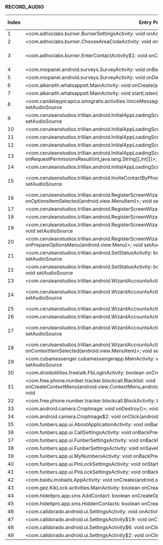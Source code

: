 ### RECORD_AUDIO
| Index | Entry Point & APIs | Screen shot | Resource id | Label |
| ------------- | ------------- | ------------- |-------------|-------------|
| 1 | <com.adhoclabs.burner.BurnerSettingsActivity: void onActivityResult(int,int,android.content.Intent)>; void <init> | ![](D:\COSMOS\output\py\Play_win8\Communication\com.adhoclabs.burner\com.adhoclabs.burner.BurnerSettingsActivity.png) |  | F |
| 2 | <com.adhoclabs.burner.ChooseAreaCodeActivity: void onActivityResult(int,int,android.content.Intent)>; void <init> | ![](D:\COSMOS\output\py\Play_win8\Communication\com.adhoclabs.burner\com.adhoclabs.burner.ChooseAreaCodeActivity.png) |  | F |
| 3 | <com.adhoclabs.burner.EnterContactActivity$1: void onClick(android.view.View)>; void <init> | ![](D:\COSMOS\output\py\Play_win8\Communication\com.adhoclabs.burner\com.adhoclabs.burner.EnterContactActivity.png) | {'2131886423': <sensitive_component.SensitiveComponent.SensitiveView object at 0x000001AB4A1D07F0>} | F |
| 4 | <com.mixpanel.android.surveys.SurveyActivity: void onBackPressed()>; void <init> | ![](D:\COSMOS\output\py\Play_win8\Communication\com.adhoclabs.burner\com.mixpanel.android.surveys.SurveyActivity.png) |  | F |
| 5 | <com.mixpanel.android.surveys.SurveyActivity: void onDestroy()>; void <init> | ![](D:\COSMOS\output\py\Play_win8\Communication\com.adhoclabs.burner\com.mixpanel.android.surveys.SurveyActivity.png) |  | F |
| 6 | <com.alkeraith.whatsappstt.MainActivity: void onCreate(android.os.Bundle)>; void setRecognitionListener | ![](D:\COSMOS\output\py\Play_win8\Communication\com.alkeraith.whatsappstt\com.alkeraith.whatsappstt.MainActivity.png) |  | T |
| 7 | <com.alkeraith.whatsappstt.MainActivity: void startListen(android.view.View)>; void startListening | ![](D:\COSMOS\output\py\Play_win8\Communication\com.alkeraith.whatsappstt\com.alkeraith.whatsappstt.MainActivity.png) |  | T |
| 8 | <com.candelaypicapica.smsgratis.activities.VoiceMessageActivity$6: void onClick(android.view.View)>; void setAudioSource | ![](D:\COSMOS\output\py\Play_win8\Communication\com.candelaypicapica.smsgratisdesdecuba\com.candelaypicapica.smsgratis.activities.VoiceMessageActivity.png) |  | T |
| 9 | <com.ceruleanstudios.trillian.android.InitialAppLoadingScreen: void onSaveInstanceState(android.os.Bundle)>; void setAudioSource | ![](D:\COSMOS\output\py\Play_win8\Communication\com.ceruleanstudios.trillian.android\com.ceruleanstudios.trillian.android.InitialAppLoadingScreen.png) |  | F |
| 10 | <com.ceruleanstudios.trillian.android.InitialAppLoadingScreen: void onBackPressed()>; void setAudioSource | ![](D:\COSMOS\output\py\Play_win8\Communication\com.ceruleanstudios.trillian.android\com.ceruleanstudios.trillian.android.InitialAppLoadingScreen.png) |  | F |
| 11 | <com.ceruleanstudios.trillian.android.InitialAppLoadingScreen: void onPause()>; void setAudioSource | ![](D:\COSMOS\output\py\Play_win8\Communication\com.ceruleanstudios.trillian.android\com.ceruleanstudios.trillian.android.InitialAppLoadingScreen.png) |  | F |
| 12 | <com.ceruleanstudios.trillian.android.InitialAppLoadingScreen: void onResume()>; void setAudioSource | ![](D:\COSMOS\output\py\Play_win8\Communication\com.ceruleanstudios.trillian.android\com.ceruleanstudios.trillian.android.InitialAppLoadingScreen.png) |  | F |
| 13 | <com.ceruleanstudios.trillian.android.InitialAppLoadingScreen: void onRequestPermissionsResult(int,java.lang.String[],int[])>; void setAudioSource | ![](D:\COSMOS\output\py\Play_win8\Communication\com.ceruleanstudios.trillian.android\com.ceruleanstudios.trillian.android.InitialAppLoadingScreen.png) |  | F |
| 14 | <com.ceruleanstudios.trillian.android.InitialAppLoadingScreen: void onDestroy()>; void setAudioSource | ![](D:\COSMOS\output\py\Play_win8\Communication\com.ceruleanstudios.trillian.android\com.ceruleanstudios.trillian.android.InitialAppLoadingScreen.png) |  | F |
| 15 | <com.ceruleanstudios.trillian.android.InviteContactByPhoneScreen$1: void onClick(android.view.View)>; void setAudioSource | ![](D:\COSMOS\output\py\Play_win8\Communication\com.ceruleanstudios.trillian.android\com.ceruleanstudios.trillian.android.InviteContactByPhoneScreen.png) | {'2131493099': <sensitive_component.SensitiveComponent.SensitiveView object at 0x000001AB4A376BA8>} | |
| 16 | <com.ceruleanstudios.trillian.android.RegisterScreenWizardMe: boolean onOptionsItemSelected(android.view.MenuItem)>; void setAudioSource | ![](D:\COSMOS\output\py\Play_win8\Communication\com.ceruleanstudios.trillian.android\com.ceruleanstudios.trillian.android.RegisterScreenWizardMe.png) |  | F |
| 17 | <com.ceruleanstudios.trillian.android.RegisterScreenWizardMe: void onDestroy()>; void setAudioSource | ![](D:\COSMOS\output\py\Play_win8\Communication\com.ceruleanstudios.trillian.android\com.ceruleanstudios.trillian.android.RegisterScreenWizardMe.png) |  | F |
| 18 | <com.ceruleanstudios.trillian.android.RegisterScreenWizardMe: void onResume()>; void setAudioSource | ![](D:\COSMOS\output\py\Play_win8\Communication\com.ceruleanstudios.trillian.android\com.ceruleanstudios.trillian.android.RegisterScreenWizardMe.png) |  | F |
| 19 | <com.ceruleanstudios.trillian.android.RegisterScreenWizardMe: void onActivityResult(int,int,android.content.Intent)>; void setAudioSource | ![](D:\COSMOS\output\py\Play_win8\Communication\com.ceruleanstudios.trillian.android\com.ceruleanstudios.trillian.android.RegisterScreenWizardMe.png) |  |F  |
| 20 | <com.ceruleanstudios.trillian.android.RegisterScreenWizardMe: boolean onPrepareOptionsMenu(android.view.Menu)>; void setAudioSource | ![](D:\COSMOS\output\py\Play_win8\Communication\com.ceruleanstudios.trillian.android\com.ceruleanstudios.trillian.android.RegisterScreenWizardMe.png) |  | F |
| 21 | <com.ceruleanstudios.trillian.android.SetStatusActivity: boolean onPrepareOptionsMenu(android.view.Menu)>; void setAudioSource | ![](D:\COSMOS\output\py\Play_win8\Communication\com.ceruleanstudios.trillian.android\com.ceruleanstudios.trillian.android.SetStatusActivity.png) |  | F |
| 22 | <com.ceruleanstudios.trillian.android.SetStatusActivity: boolean onOptionsItemSelected(android.view.MenuItem)>; void setAudioSource | ![](D:\COSMOS\output\py\Play_win8\Communication\com.ceruleanstudios.trillian.android\com.ceruleanstudios.trillian.android.SetStatusActivity.png) |  | F |
| 23 | <com.ceruleanstudios.trillian.android.WizardAccountsActivity: void onResume()>; void setAudioSource | ![](D:\COSMOS\output\py\Play_win8\Communication\com.ceruleanstudios.trillian.android\com.ceruleanstudios.trillian.android.WizardAccountsActivity.png) |  | F |
| 24 | <com.ceruleanstudios.trillian.android.WizardAccountsActivity$1: void onClick(android.view.View)>; void setAudioSource | ![](D:\COSMOS\output\py\Play_win8\Communication\com.ceruleanstudios.trillian.android\com.ceruleanstudios.trillian.android.WizardAccountsActivity.png) | {'2131493180': <sensitive_component.SensitiveComponent.SensitiveView object at 0x000001AB4A43E7F0>} | F |
| 25 | <com.ceruleanstudios.trillian.android.WizardAccountsActivity: void onDestroy()>; void setAudioSource | ![](D:\COSMOS\output\py\Play_win8\Communication\com.ceruleanstudios.trillian.android\com.ceruleanstudios.trillian.android.WizardAccountsActivity.png) |  | F |
| 26 | <com.ceruleanstudios.trillian.android.WizardAccountsActivity: void onPause()>; void setAudioSource | ![](D:\COSMOS\output\py\Play_win8\Communication\com.ceruleanstudios.trillian.android\com.ceruleanstudios.trillian.android.WizardAccountsActivity.png) |  | F |
| 27 | <com.ceruleanstudios.trillian.android.WizardAccountsActivity$2: void onClick(android.view.View)>; void setAudioSource | ![](D:\COSMOS\output\py\Play_win8\Communication\com.ceruleanstudios.trillian.android\com.ceruleanstudios.trillian.android.WizardAccountsActivity.png) | {'2131493181': <sensitive_component.SensitiveComponent.SensitiveView object at 0x000001AB4A43EA90>} | F |
| 28 | <com.ceruleanstudios.trillian.android.WizardAccountsActivity: boolean onContextItemSelected(android.view.MenuItem)>; void setAudioSource | ![](D:\COSMOS\output\py\Play_win8\Communication\com.ceruleanstudios.trillian.android\com.ceruleanstudios.trillian.android.WizardAccountsActivity.png) |  | F |
| 29 | <com.cubamessenger.cubamessengerapp.MainActivity: void surfaceCreated(android.view.SurfaceHolder)>; void setAudioSource | ![](D:\COSMOS\output\py\Play_win8\Communication\com.cubamessenger.cubamessengerapp\com.cubamessenger.cubamessengerapp.MainActivity.png) |  | F |
| 30 | <com.droidutilities.freetalk.FbLoginActivity: boolean onCreateOptionsMenu(android.view.Menu)>; void <init> | ![](D:\COSMOS\output\py\Play_win8\Communication\com.droidutilities.freetalk\com.droidutilities.freetalk.FbLoginActivity.png) |  | F |
| 31 | <com.free.phone.number.tracker.blockcall.Blacklist: void onCreateContextMenu(android.view.ContextMenu,android.view.View,android.view.ContextMenu$ContextMenuInfo)>; void <init> | ![](D:\COSMOS\output\py\Play_win8\Communication\com.free.phone.number.tracker\com.free.phone.number.tracker.blockcall.Blacklist.png) |  | |
| 32 | <com.free.phone.number.tracker.blockcall.BlockActivity: boolean onCreateOptionsMenu(android.view.Menu)>; void <init> | ![](D:\COSMOS\output\py\Play_win8\Communication\com.free.phone.number.tracker\com.free.phone.number.tracker.blockcall.BlockActivity.png) |  | |
| 33 | <com.android.camera.CropImage: void onDestroy()>; void <init> | ![](D:\COSMOS\output\py\Play_win8\Communication\com.funbers.app\com.android.camera.CropImage.png) |  | F |
| 34 | <com.android.camera.CropImage$2: void onClick(android.view.View)>; void <init> | ![](D:\COSMOS\output\py\Play_win8\Communication\com.funbers.app\com.android.camera.CropImage.png) |  | F |
| 35 | <com.funbers.app.ui.AboutApplicationActivity: void onBackPressed()>; void <init> | ![](D:\COSMOS\output\py\Play_win8\Communication\com.funbers.app\com.funbers.app.ui.AboutApplicationActivity.png) |  | F |
| 36 | <com.funbers.app.ui.CallSettingsActivity: void onBackPressed()>; void <init> | ![](D:\COSMOS\output\py\Play_win8\Communication\com.funbers.app\com.funbers.app.ui.CallSettingsActivity.png) |  | F |
| 37 | <com.funbers.app.ui.FunberSettingsActivity: void onBackPressed()>; void <init> | ![](D:\COSMOS\output\py\Play_win8\Communication\com.funbers.app\com.funbers.app.ui.FunberSettingsActivity.png) |  | F |
| 38 | <com.funbers.app.ui.FunberSettingsActivity: void onSaveInstanceState(android.os.Bundle)>; void <init> | ![](D:\COSMOS\output\py\Play_win8\Communication\com.funbers.app\com.funbers.app.ui.FunberSettingsActivity.png) |  | F |
| 39 | <com.funbers.app.ui.MyNumbersActivity: void onBackPressed()>; void <init> | ![](D:\COSMOS\output\py\Play_win8\Communication\com.funbers.app\com.funbers.app.ui.MyNumbersActivity.png) |  | F |
| 40 | <com.funbers.app.ui.PinLockSettingsActivity: void onStart()>; void <init> | ![](D:\COSMOS\output\py\Play_win8\Communication\com.funbers.app\com.funbers.app.ui.PinLockSettingsActivity.png) |  | F |
| 41 | <com.funbers.app.ui.PinLockSettingsActivity: void onBackPressed()>; void <init> | ![](D:\COSMOS\output\py\Play_win8\Communication\com.funbers.app\com.funbers.app.ui.PinLockSettingsActivity.png) |  | F |
| 42 | <com.baidu.mobads.AppActivity: void onCreate(android.os.Bundle)>; void <init> | ![](D:\COSMOS\output\py\Play_win8\Communication\com.gez.KikLock\com.baidu.mobads.AppActivity.png) |  | F |
| 43 | <com.gez.KikLock.activities.MainActivity: boolean onCreateOptionsMenu(android.view.Menu)>; void <init> | ![](D:\COSMOS\output\py\Play_win8\Communication\com.gez.KikLock\com.gez.KikLock.activities.MainActivity.png) |  | F |
| 44 | <com.hideitpro.app.sms.AddContact: boolean onCreateOptionsMenu(android.view.Menu)>; void <init> | ![](D:\COSMOS\output\py\Play_win8\Communication\com.hideitpro.app.sms\com.hideitpro.app.sms.AddContact.png) |  | F |
| 45 | <com.hideitpro.app.sms.HiddenContacts: boolean onCreateOptionsMenu(android.view.Menu)>; void <init> | ![](D:\COSMOS\output\py\Play_win8\Communication\com.hideitpro.app.sms\com.hideitpro.app.sms.HiddenContacts.png) |  | F |
| 46 | <com.calldorado.android.ui.SettingsActivity: void onActivityResult(int,int,android.content.Intent)>; void <init> | ![](D:\COSMOS\output\py\Play_win8\Communication\embware.phoneblocker\com.calldorado.android.ui.SettingsActivity.png) |  | T |
| 47 | <com.calldorado.android.ui.SettingsActivity$19: void onClick(android.view.View)>; void <init> | ![](D:\COSMOS\output\py\Play_win8\Communication\com.jaredco.calleridpro\com.calldorado.android.ui.SettingsActivity.png) |  | T |
| 48 | <com.calldorado.android.ui.SettingsActivity$6: void onClick(android.view.View)>; void <init> | ![](D:\COSMOS\output\py\Play_win8\Communication\embware.phoneblocker\com.calldorado.android.ui.SettingsActivity.png) |  | T |
| 49 | <com.calldorado.android.ui.SettingsActivity$2: void onClick(android.view.View)>; void <init> | ![](D:\COSMOS\output\py\Play_win8\Communication\com.jaredco.calleridpro\com.calldorado.android.ui.SettingsActivity.png) |  | T |
